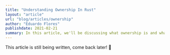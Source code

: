 ```yaml
---
title: "Understanding Ownership In Rust"
layout: "article"
url: "blog/articles/ownership"
author: "Eduardo Flores"
publishdate: 2021-02-21
summary: In this article, we'll be discussing what ownership is and what it means for Rust
---
```


This article is still being written, come back later! 🙂
